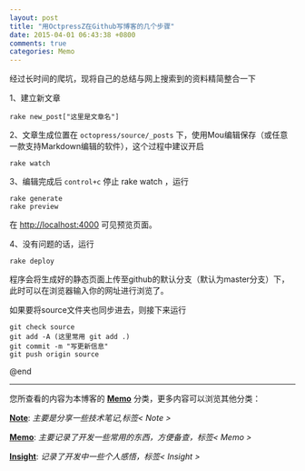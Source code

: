 ```yaml
---
layout: post
title: "用OctpressZ在Github写博客的几个步骤"
date: 2015-04-01 06:43:38 +0800
comments: true
categories: Memo
---
```



经过长时间的爬坑，现将自己的总结与网上搜索到的资料精简整合一下

1、建立新文章

	rake new_post["这里是文章名"]

2、文章生成位置在 `octopress/source/_posts` 下，使用Mou编辑保存（或任意一款支持Markdown编辑的软件），这个过程中建议开启

	rake watch

3、编辑完成后 `control+c` 停止 rake watch ，运行

	rake generate
	rake preview

在 <http://localhost:4000> 可见预览页面。

4、没有问题的话，运行

	rake deploy

程序会将生成好的静态页面上传至github的默认分支（默认为master分支）下，此时可以在浏览器输入你的网址进行浏览了。

如果要将source文件夹也同步进去，则接下来运行

	git check source
	git add -A (这里常用 git add .)
	git commit -m "写更新信息"
	git push origin source

@end

***
您所查看的内容为本博客的 [**Memo**](http://darknighten.github.io/blog/categories/Memo/) 分类，更多内容可以浏览其他分类：

[**Note**](http://darknighten.github.io/blog/categories/Note/): _主要是分享一些技术笔记,标签< Note >_

[**Memo**](http://darknighten.github.io/blog/categories/Memo): _主要记录了开发一些常用的东西，方便备查，标签< Memo >_

[**Insight**](http://darknighten.github.io/blog/categories/Insight/): _记录了开发中一些个人感悟，标签< Insight >_
